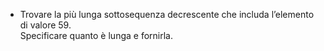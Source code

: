- Trovare la più lunga sottosequenza decrescente che includa l’elemento di valore 59.\
Specificare quanto è lunga e fornirla.
